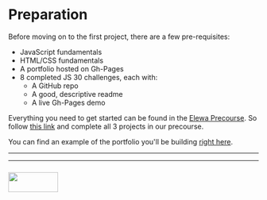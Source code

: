 # Preparation

Before moving on to the first project, there are a few pre-requisites:
* JavaScript fundamentals
* HTML/CSS fundamentals
* A portfolio hosted on Gh-Pages
* 8 completed JS 30 challenges, each with:
  * A GitHub repo
  * A good, descriptive readme
  * A live Gh-Pages demo 

Everything you need to get started can be found in the [Elewa Precourse](https://elewa-academy.github.io/April-Precourse).  So follow [this link](https://elewa-academy.github.io/April-Precourse) and complete all 3 projects in our precourse.

You can find an example of the portfolio you'll be building [right here](https://elewa-student.github.io).


___
___
### <a href="http://elewa.education/blog" target="_blank"><img src="https://user-images.githubusercontent.com/18554853/34921062-506450ae-f97d-11e7-875f-6feeb26ad72d.png" width="100" height="40"/></a>

